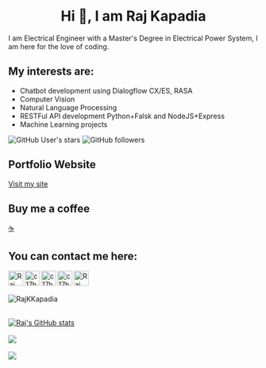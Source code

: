 <h1 align="center">Hi 👋, I am Raj Kapadia</h1>

I am Electrical Engineer with a Master's Degree in Electrical Power System, I am here for the love of coding.

## My interests are:
* Chatbot development using Dialogflow CX/ES, RASA
* Computer Vision
* Natural Language Processing
* RESTFul API development Python+Falsk and NodeJS+Express
* Machine Learning projects

![GitHub User's stars](https://img.shields.io/github/stars/RajKKapadia?style=for-the-badge)
![GitHub followers](https://img.shields.io/github/followers/RajKKapadia?style=for-the-badge)

## Portfolio Website
[Visit my site](https://www.rajkapadia.com/)

## Buy me a coffee
[☕](https://www.buymeacoffee.com/rajkkapadia)

## You can contact me here:
[<img align="left" alt="Raj Kapadia | LinkedIn" width="30px" src="https://img.icons8.com/color/48/000000/linkedin.png" />](https://www.linkedin.com/in/rajkkapadia/)
[<img align="left" alt="c17hawke | YouTube" width="30px" src="https://img.icons8.com/doodle/48/000000/youtube-play--v2.png" />](https://www.youtube.com/channel/UCOT01XvBSj12xQsANtTeAcQ)
[<img align="left" alt="c17hawke | YouTube" width="30px" src="https://img.icons8.com/color/48/000000/fiverr.png" />](https://www.fiverr.com/rajkkapadia)
[<img align="left" alt="c17hawke | YouTube" width="30px" src="https://img.icons8.com/external-tal-revivo-filled-tal-revivo/24/000000/external-upwork-a-global-freelancing-platform-where-professionals-connect-and-collaborate-remotely-logo-filled-tal-revivo.png" />](https://www.upwork.com/freelancers/~0176aeacfcff7f1fc2)
[<img align="left" alt="Raj Kapadia | LinkedIn" width="30px" src="https://img.icons8.com/external-tal-revivo-fresh-tal-revivo/28/000000/external-buy-me-a-coffee-help-creators-receive-support-from-their-audience-logo-fresh-tal-revivo.png" />](https://www.linkedin.com/in/rajkkapadia/)

<br>
<br>

<p><img align="center" src="https://github-readme-streak-stats.herokuapp.com/?user=RajKKapadia" alt="RajKKapadia" /></p>

<br>

<a href="">
  <img src="https://github-readme-stats.vercel.app/api?username=RajKKapadia&hide=contribs,prs,issues" alt="Raj's GitHub stats" />
</a>

<br>
<br>

<a href="https://github.com/RajKKapadia/Google_Calendar_Youtube_Demo">
  <img align="center" src="https://github-readme-stats.vercel.app/api/pin/?username=RajKKapadia&repo=Google_Calendar_Youtube_Demo" />
</a>

<br>
<br>

<a href="">
  <img align="center" src="https://github-readme-stats.vercel.app/api/top-langs/?username=RajKKapadia&layout=compact" />
</a>
